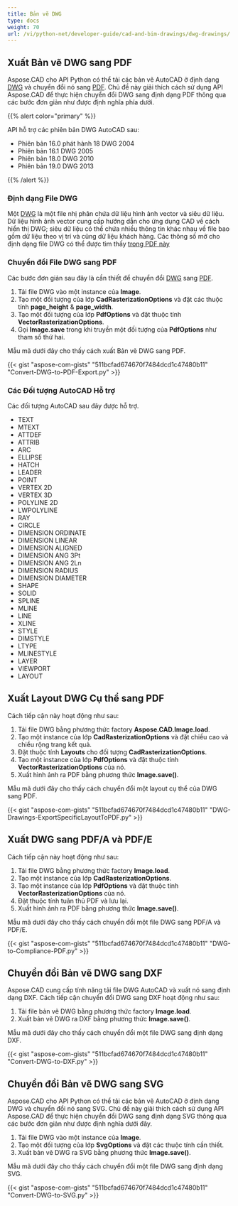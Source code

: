 ```yaml
---
title: Bản vẽ DWG
type: docs
weight: 70
url: /vi/python-net/developer-guide/cad-and-bim-drawings/dwg-drawings/
---
```


## **Xuất Bản vẽ DWG sang PDF**

Aspose.CAD cho API Python có thể tải các bản vẽ AutoCAD ở định dạng [DWG](https://docs.fileformat.com/cad/dwg/) và chuyển đổi nó sang [PDF](https://docs.fileformat.com/pdf/). Chủ đề này giải thích cách sử dụng API Aspose.CAD để thực hiện chuyển đổi DWG sang định dạng PDF thông qua các bước đơn giản như được định nghĩa phía dưới.

{{% alert color="primary" %}}

API hỗ trợ các phiên bản DWG AutoCAD sau:

- Phiên bản 16.0 phát hành 18 DWG 2004
- Phiên bản 16.1 DWG 2005
- Phiên bản 18.0 DWG 2010
- Phiên bản 19.0 DWG 2013

{{% /alert %}}

### **Định dạng File DWG**

Một [DWG](https://docs.fileformat.com/cad/dwg/) là một file nhị phân chứa dữ liệu hình ảnh vector và siêu dữ liệu. Dữ liệu hình ảnh vector cung cấp hướng dẫn cho ứng dụng CAD về cách hiển thị DWG; siêu dữ liệu có thể chứa nhiều thông tin khác nhau về file bao gồm dữ liệu theo vị trí và cũng dữ liệu khách hàng. Các thông số mở cho định dạng file DWG có thể được tìm thấy [trong PDF này](http://opendesign.com/files/guestdownloads/OpenDesign_Specification_for_.dwg_files.pdf)

### **Chuyển đổi File DWG sang PDF**

Các bước đơn giản sau đây là cần thiết để chuyển đổi [DWG](https://docs.fileformat.com/cad/dwg/) sang [PDF](https://docs.fileformat.com/pdf/).

1. Tải file DWG vào một instance của **Image**.
1. Tạo một đối tượng của lớp **CadRasterizationOptions** và đặt các thuộc tính **page_height** & **page_width**.
1. Tạo một đối tượng của lớp **PdfOptions** và đặt thuộc tính **VectorRasterizationOptions**.
1. Gọi **Image.save** trong khi truyền một đối tượng của **PdfOptions** như tham số thứ hai.

Mẫu mã dưới đây cho thấy cách xuất Bản vẽ DWG sang PDF.

{{< gist "aspose-com-gists" "511bcfad674670f7484dcd1c47480b11" "Convert-DWG-to-PDF-Export.py" >}}


### **Các Đối tượng AutoCAD Hỗ trợ**

Các đối tượng AutoCAD sau đây được hỗ trợ.

- TEXT
- MTEXT
- ATTDEF
- ATTRIB
- ARC
- ELLIPSE
- HATCH
- LEADER
- POINT
- VERTEX 2D
- VERTEX 3D
- POLYLINE 2D
- LWPOLYLINE
- RAY
- CIRCLE
- DIMENSION ORDINATE
- DIMENSION LINEAR
- DIMENSION ALIGNED
- DIMENSION ANG 3Pt
- DIMENSION ANG 2Ln
- DIMENSION RADIUS
- DIMENSION DIAMETER
- SHAPE
- SOLID
- SPLINE
- MLINE
- LINE
- XLINE
- STYLE
- DIMSTYLE
- LTYPE
- MLINESTYLE
- LAYER
- VIEWPORT
- LAYOUT

## **Xuất Layout DWG Cụ thể sang PDF**

Cách tiếp cận này hoạt động như sau:

1. Tải file DWG bằng phương thức factory **Aspose.CAD.Image.load**.
1. Tạo một instance của lớp **CadRasterizationOptions** và đặt chiều cao và chiều rộng trang kết quả.
1. Đặt thuộc tính **Layouts** cho đối tượng **CadRasterizationOptions**.
1. Tạo một instance của lớp **PdfOptions** và đặt thuộc tính **VectorRasterizationOptions** của nó.
1. Xuất hình ảnh ra PDF bằng phương thức **Image.save()**.

Mẫu mã dưới đây cho thấy cách chuyển đổi một layout cụ thể của DWG sang PDF.

{{< gist "aspose-com-gists" "511bcfad674670f7484dcd1c47480b11" "DWG-Drawings-ExportSpecificLayoutToPDF.py" >}}


## **Xuất DWG sang PDF/A và PDF/E**

Cách tiếp cận này hoạt động như sau:

1. Tải file DWG bằng phương thức factory **Image.load**.
1. Tạo một instance của lớp **CadRasterizationOptions**.
1. Tạo một instance của lớp **PdfOptions** và đặt thuộc tính **VectorRasterizationOptions** của nó.
1. Đặt thuộc tính tuân thủ PDF và lưu lại.
1. Xuất hình ảnh ra PDF bằng phương thức **Image.save()**.

Mẫu mã dưới đây cho thấy cách chuyển đổi một file DWG sang PDF/A và PDF/E.

{{< gist "aspose-com-gists" "511bcfad674670f7484dcd1c47480b11" "DWG-to-Compliance-PDF.py" >}}

## **Chuyển đổi Bản vẽ DWG sang DXF**

Aspose.CAD cung cấp tính năng tải file DWG AutoCAD và xuất nó sang định dạng DXF. Cách tiếp cận chuyển đổi DWG sang DXF hoạt động như sau:

1. Tải file bản vẽ DWG bằng phương thức factory **Image.load**.
1. Xuất bản vẽ DWG ra DXF bằng phương thức **Image.save()**.

Mẫu mã dưới đây cho thấy cách chuyển đổi một file DWG sang định dạng DXF.

{{< gist "aspose-com-gists" "511bcfad674670f7484dcd1c47480b11" "Convert-DWG-to-DXF.py" >}}

## **Chuyển đổi Bản vẽ DWG sang SVG**

Aspose.CAD cho API Python có thể tải các bản vẽ AutoCAD ở định dạng DWG và chuyển đổi nó sang SVG. Chủ đề này giải thích cách sử dụng API Aspose.CAD để thực hiện chuyển đổi DWG sang định dạng SVG thông qua các bước đơn giản như được định nghĩa dưới đây.

1. Tải file DWG vào một instance của **Image**.
1. Tạo một đối tượng của lớp **SvgOptions** và đặt các thuộc tính cần thiết.
1. Xuất bản vẽ DWG ra SVG bằng phương thức **Image.save()**.

Mẫu mã dưới đây cho thấy cách chuyển đổi một file DWG sang định dạng SVG.

{{< gist "aspose-com-gists" "511bcfad674670f7484dcd1c47480b11" "Convert-DWG-to-SVG.py" >}}
